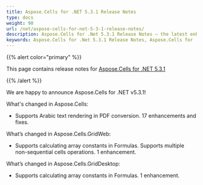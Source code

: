```yaml
---
title: Aspose.Cells for .NET 5.3.1 Release Notes
type: docs
weight: 90
url: /net/aspose-cells-for-net-5-3-1-release-notes/
description: Aspose.Cells for .Net 5.3.1 Release Notes – the latest enhancements, new features, and fixes.
keywords: Aspose.Cells for .Net 5.3.1 Release Notes, Aspose.Cells for .Net 5.3.1 updates and fixes
---
```


{{% alert color="primary" %}} 

This page contains release notes for [Aspose.Cells for .NET 5.3.1](https://downloads.aspose.com/cells/net/new-releases/aspose.cells-for-.net-5.3.1/)

{{% /alert %}} 

We are happy to announce Aspose.Cells for .NET v5.3.1! 

What's changed in Aspose.Cells: 

- Supports Arabic text rendering in PDF conversion.
  17 enhancements and fixes. 

What’s changed in Aspose.Cells.GridWeb: 

- Supports calculating array constants in Formulas.
  Supports multiple non-sequential cells operations. 
  1 enhancement. 



What’s changed in Aspose.Cells.GridDesktop: 

- Supports calculating array constants in Formulas.
  1 enhancement. 
